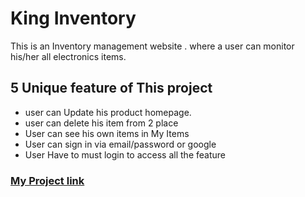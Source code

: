 

# King Inventory 

This is an Inventory management website . where a user can monitor his/her all electronics items.  

## 5 Unique feature of This project 

* user can Update his product homepage. 
* user can delete his item from 2 place
* User can see his own items in My Items
* User can sign in via email/password or google
* User Have to must login to access all the feature 

### [My Project link](https://king-inventory.web.app/) 

